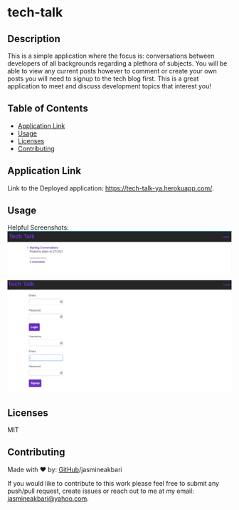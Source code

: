 # tech-talk

## Description

This is a simple application where the focus is: conversations between developers of all backgrounds regarding a plethora of subjects. You will be able to view any current posts however to comment or create your own posts you will need to signup to the tech blog first. This is a great application to meet and discuss development topics that interest you!

## Table of Contents

* [Application Link](#applicationlink)
* [Usage](#usage)
* [Licenses](#licenses)
* [Contributing](#contributing)

## Application Link

Link to the Deployed application: https://tech-talk-ya.herokuapp.com/.

## Usage 

Helpful Screenshots:
![HomePage](./assets/images/step-1.PNG)

![SignUp/LoginPage](./assets/images/step-2.PNG)

## Licenses

MIT


## Contributing

Made with ❤️ by: [GitHub](https://github.com/jasmineakbari)/jasmineakbari

If you would like to contribute to this work please feel free to submit any push/pull request, create issues or reach out to me at my email: jasmineakbari@yahoo.com.


